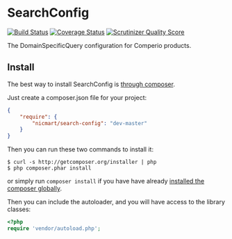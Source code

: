 # SearchConfig
[![Build Status](https://travis-ci.org/nicmart/SearchConfig.png?branch=master)](https://travis-ci.org/nicmart/SearchConfig)
[![Coverage Status](https://coveralls.io/repos/nicmart/SearchConfig/badge.png?branch=master)](https://coveralls.io/r/nicmart/SearchConfig?branch=master)
[![Scrutinizer Quality Score](https://scrutinizer-ci.com/g/nicmart/SearchConfig/badges/quality-score.png?s=e06818508807c109a8c9354a73fc1a5227426c09)](https://scrutinizer-ci.com/g/nicmart/StringTemplate/)

The DomainSpecificQuery configuration for Comperio products.

## Install

The best way to install SearchConfig is [through composer](http://getcomposer.org).

Just create a composer.json file for your project:

```JSON
{
    "require": {
        "nicmart/search-config": "dev-master"
    }
}
```

Then you can run these two commands to install it:

    $ curl -s http://getcomposer.org/installer | php
    $ php composer.phar install

or simply run `composer install` if you have have already [installed the composer globally](http://getcomposer.org/doc/00-intro.md#globally).

Then you can include the autoloader, and you will have access to the library classes:

```php
<?php
require 'vendor/autoload.php';
```